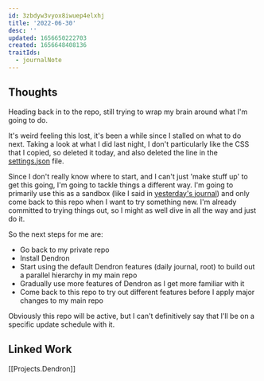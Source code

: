 ```yaml
---
id: 3zbdyw3vyox8iwuep4elxhj
title: '2022-06-30'
desc: ''
updated: 1656650222703
created: 1656648408136
traitIds:
  - journalNote
---
```


## Thoughts

Heading back in to the repo, still trying to wrap my brain around what I'm going
to do.

It's weird feeling this lost, it's been a while since I stalled on what to do
next. Taking a look at what I did last night, I don't particularly like the CSS
that I copied, so deleted it today, and also deleted the line in the
[settings.json](.vscode/settings.json) file.

Since I don't really know where to start, and I can't just 'make stuff up' to
get this going, I'm going to tackle things a different way. I'm going to
primarily use this as a sandbox (like I said in [yesterday's
journal](daily.journal.2022.06.29.md)) and only come back to this repo when I
want to try something new. I'm already committed to trying things out, so I
might as well dive in all the way and just do it.

So the next steps for me are:

- Go back to my private repo
- Install Dendron
- Start using the default Dendron features (daily journal, root) to build out a
  parallel hierarchy in my main repo
- Gradually use more features of Dendron as I get more familiar with it
- Come back to this repo to try out different features before I apply major
  changes to my main repo

Obviously this repo will be active, but I can't definitively say that I'll be on
a specific update schedule with it.

## Linked Work

[[Projects.Dendron]]
